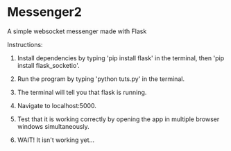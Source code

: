 # Messenger2
A simple websocket messenger made with Flask

Instructions:

1. Install dependencies by typing 'pip install flask' in the terminal, then 'pip install flask_socketio'.

2. Run the program by typing 'python tuts.py' in the terminal.

3. The terminal will tell you that flask is running.

4. Navigate to localhost:5000.

5. Test that it is working correctly by opening the app in multiple browser windows simultaneously.

6. WAIT! It isn't working yet...
